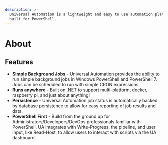 ```yaml
---
description: >-
  Universal Automation is a lightweight and easy to use automation platform
  built for PowerShell.
---
```


# About

## Features

* **Simple Background Jobs** - Universal Automation provides the ability to run simple background jobs in Windows PowerShell and PowerShell 7. Jobs can be scheduled to run with simple CRON expressions.
* **Runs anywhere** - Built on .NET to support multi-platform, docker, raspberry pi, and just about anything!
* **Persistence** - Universal Automation job status is automatically backed by database persistence to allow for easy reporting of job results and data.
* **PowerShell First** - Build from the ground up for Administrators/Developers/DevOps professionals familiar with PowerShell. UA integrates with Write-Progress, the pipeline, and user input, like Read-Host, to allow users to interact with scripts via the UA dashboard.



